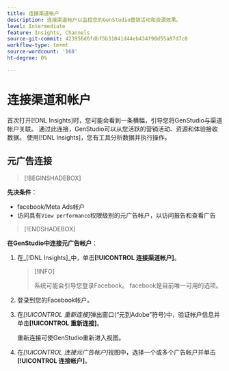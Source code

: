 ```yaml
---
title: 连接渠道帐户
description: 连接渠道帐户以监控您的GenStudio营销活动和资源效果。
level: Intermediate
feature: Insights, Channels
source-git-commit: 423956d6fdbf5b31041d44eb434f90d55a87d7c0
workflow-type: tm+mt
source-wordcount: '168'
ht-degree: 0%

---
```



# 连接渠道和帐户

首次打开[!DNL Insights]时，您可能会看到一条横幅，引导您将GenStudio与渠道帐户关联。 通过此连接，GenStudio可以从您活跃的营销活动、资源和体验接收数据。 使用[!DNL Insights]，您有工具分析数据并执行操作。

<!-- May need some assurance here that their data is safe. -->

## 元广告连接

>[!BEGINSHADEBOX]

**先决条件**：

- facebook/Meta Ads帐户
- 访问具有`View performance`权限级别的元广告帐户，以访问报告和查看广告

>[!ENDSHADEBOX]

**在GenStudio中连接元广告帐户**：

1. 在&#x200B;_[!DNL Insights]_中，单击&#x200B;**[!UICONTROL 连接渠道帐户]**。

   >[!INFO]
   >
   >系统可能会引导您登录Facebook。 facebook是目前唯一可用的选项。

1. 登录到您的Facebook帐户。

1. 在&#x200B;_[!UICONTROL 重新连接]_&#x200B;弹出窗口(“元到Adobe”符号)中，验证帐户信息并单击&#x200B;**[!UICONTROL 重新连接]**。

   重新连接可使GenStudio重新进入视图。

1. 在&#x200B;_[!UICONTROL 连接元广告帐户]_&#x200B;视图中，选择一个或多个广告帐户并单击&#x200B;**[!UICONTROL 连接帐户]**。

<!--
>[!INFO]
>
>You may receive an error if you previously enrolled the channel account with GenStudio.

The new user experience shows a banner to connect an account. There is not option to connect yet after you have one connection.
-->
